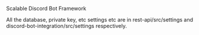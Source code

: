 Scalable Discord Bot Framework

All the database, private key, etc settings etc are in rest-api/src/settings and discord-bot-integration/src/settings respectively. 

